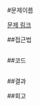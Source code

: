 #문제이름

[문제 링크](https://link_to_interview_question)



##접근법
```
```

##코드
```
```

##결과


##회고
```
```
